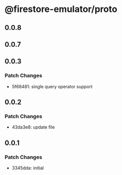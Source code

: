 # @firestore-emulator/proto

## 0.0.8

## 0.0.7

## 0.0.3

### Patch Changes

- 5f68481: single query operator support

## 0.0.2

### Patch Changes

- 43da3e8: update file

## 0.0.1

### Patch Changes

- 3345dda: initial
